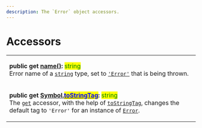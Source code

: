 ```yaml
---
description: The `Error` object accessors.
---
```


# Accessors

|                                                                                                                                                                                                                                                                                                                                                                                                                                                                                                                                                                                                                                                                     |
| ------------------------------------------------------------------------------------------------------------------------------------------------------------------------------------------------------------------------------------------------------------------------------------------------------------------------------------------------------------------------------------------------------------------------------------------------------------------------------------------------------------------------------------------------------------------------------------------------------------------------------------------------------------------- |
| <p><strong>public get</strong> <a href="get-name.md"><strong>name()</strong></a><strong>:</strong> <mark style="color:green;">string</mark><br>Error name of a <a href="https://developer.mozilla.org/en-US/docs/Web/JavaScript/Reference/Global_Objects/String"><code>string</code></a> type, set to <a href="https://developer.mozilla.org/en-US/docs/Web/JavaScript/Reference/Global_Objects/Error"><code>'Error'</code></a> that is being thrown.</p>                                                                                                                                                                                                           |
| <p><strong>public get</strong> <a href="get-symbol.tostringtag.md"><strong>[Symbol.</strong><mark style="color:blue;"><strong>toStringTag</strong></mark><strong>]()</strong></a><strong>:</strong> <mark style="color:green;">string</mark><br>The <a href="https://developer.mozilla.org/en-US/docs/Web/JavaScript/Reference/Functions/get"><code>get</code></a> accessor, with the help of <a href="https://developer.mozilla.org/en-US/docs/Web/JavaScript/Reference/Global_Objects/Symbol/toStringTag"><code>toStringTag</code></a>, changes the default tag to <code>'Error'</code> for an instance of <a href="broken-reference"><code>Error</code></a>.</p> |
